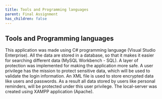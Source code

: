 ```yaml
---
title: Tools and Programming languages
parent: Final Assignment
has_children: false
---
```


## Tools and Programming languages
This application was made using C# programming language (Visual Studio Enterprise). All the data are stored in a database, so that it makes it easier for searching different data (MySQL Workbench - SQL). A layer of protection was implemented for making the application more safe. A user privilege has the mission to protect sensitive data, which will be used to validate the login information. An XML file is used to store encrypted data like users and passwords. As a result all data stored by users like personal reminders, will be protected under this user privilege. The local-server was created using XAMPP application (Apache).